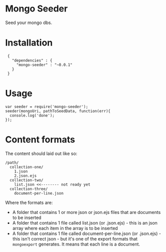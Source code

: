 # Mongo Seeder

Seed your mongo dbs.

# Installation

     {
       "dependencies" : {
         "mongo-seeder" : "~0.0.1"
       }
     }

# Usage

    var seeder = require('mongo-seeder');
    seeder(mongoUri, pathToSeedData, function(err){
      console.log('done');
    });


# Content formats

The content should laid out like so:

    /path/
      collection-one/
        1.json
        2.json.ejs
      collection-two/
        list.json <<-------- not ready yet
      collection-three/
        document-per-line.json


Where the formats are:

* A folder that contains 1 or more json or json.ejs files that are documents to be inserted
* A folder that contains 1 file called list.json (or .json.ejs) - this is an json array where each item in the array is to be inserted
* A folder that contains 1 file called document-per-line.json (or .json.ejs) - this isn't correct json - but it's one of the export formats that `mongoexport` generates. It means that each line is a document.
